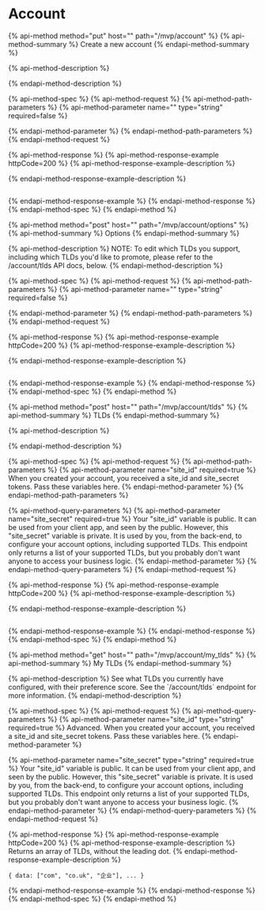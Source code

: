 # Account

{% api-method method="put" host="" path="/mvp/account" %}
{% api-method-summary %}
Create a new account
{% endapi-method-summary %}

{% api-method-description %}

{% endapi-method-description %}

{% api-method-spec %}
{% api-method-request %}
{% api-method-path-parameters %}
{% api-method-parameter name="" type="string" required=false %}

{% endapi-method-parameter %}
{% endapi-method-path-parameters %}
{% endapi-method-request %}

{% api-method-response %}
{% api-method-response-example httpCode=200 %}
{% api-method-response-example-description %}

{% endapi-method-response-example-description %}

```

```
{% endapi-method-response-example %}
{% endapi-method-response %}
{% endapi-method-spec %}
{% endapi-method %}

{% api-method method="post" host="" path="/mvp/account/options" %}
{% api-method-summary %}
Options
{% endapi-method-summary %}

{% api-method-description %}
NOTE: To edit which TLDs you support, including which TLDs you'd like to promote, please refer to the /account/tlds API docs, below.
{% endapi-method-description %}

{% api-method-spec %}
{% api-method-request %}
{% api-method-path-parameters %}
{% api-method-parameter name="" type="string" required=false %}

{% endapi-method-parameter %}
{% endapi-method-path-parameters %}
{% endapi-method-request %}

{% api-method-response %}
{% api-method-response-example httpCode=200 %}
{% api-method-response-example-description %}

{% endapi-method-response-example-description %}

```

```
{% endapi-method-response-example %}
{% endapi-method-response %}
{% endapi-method-spec %}
{% endapi-method %}

{% api-method method="post" host="" path="/mvp/account/tlds" %}
{% api-method-summary %}
TLDs
{% endapi-method-summary %}

{% api-method-description %}

{% endapi-method-description %}

{% api-method-spec %}
{% api-method-request %}
{% api-method-path-parameters %}
{% api-method-parameter name="site\_id" required=true %}
When you created your account, you received a site\_id and site\_secret tokens. Pass these variables here.
{% endapi-method-parameter %}
{% endapi-method-path-parameters %}

{% api-method-query-parameters %}
{% api-method-parameter name="site\_secret" required=true %}
Your "site\_id" variable is public. It can be used from your client app, and seen by the public. However, this "site\_secret" variable is private. It is used by you, from the back-end, to configure your account options, including supported TLDs. This endpoint only returns a list of your supported TLDs, but you probably don't want anyone to access your business logic.
{% endapi-method-parameter %}
{% endapi-method-query-parameters %}
{% endapi-method-request %}

{% api-method-response %}
{% api-method-response-example httpCode=200 %}
{% api-method-response-example-description %}

{% endapi-method-response-example-description %}

```

```
{% endapi-method-response-example %}
{% endapi-method-response %}
{% endapi-method-spec %}
{% endapi-method %}



{% api-method method="get" host="" path="/mvp/account/my\_tlds" %}
{% api-method-summary %}
My TLDs
{% endapi-method-summary %}

{% api-method-description %}
See what TLDs you currently have configured, with their preference score. See the \`/account/tlds\` endpoint for more information.
{% endapi-method-description %}

{% api-method-spec %}
{% api-method-request %}
{% api-method-query-parameters %}
{% api-method-parameter name="site\_id" type="string" required=true %}
Advanced. When you created your account, you received a site\_id and site\_secret tokens. Pass these variables here.
{% endapi-method-parameter %}

{% api-method-parameter name="site\_secret" type="string" required=true %}
Your "site\_id" variable is public. It can be used from your client app, and seen by the public. However, this "site\_secret" variable is private. It is used by you, from the back-end, to configure your account options, including supported TLDs. This endpoint only returns a list of your supported TLDs, but you probably don't want anyone to access your business logic.
{% endapi-method-parameter %}
{% endapi-method-query-parameters %}
{% endapi-method-request %}

{% api-method-response %}
{% api-method-response-example httpCode=200 %}
{% api-method-response-example-description %}
Returns an array of TLDs, without the leading dot.
{% endapi-method-response-example-description %}

```
{ data: ["com", "co.uk", "企业"], ... }
```
{% endapi-method-response-example %}
{% endapi-method-response %}
{% endapi-method-spec %}
{% endapi-method %}




